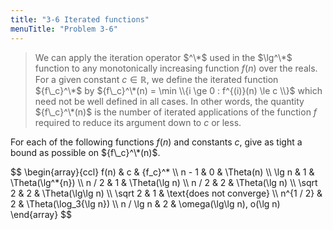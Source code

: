 ```yaml
---
title: "3-6 Iterated functions"
menuTitle: "Problem 3-6"
---
```


> We can apply the iteration operator $^\*$ used in the $\lg^\*$ function to any monotonically increasing function $f(n)$ over the reals. For a given constant $c \in \mathbb R$, we define the iterated function ${f\_c}^\*$ by ${f\_c}^\*(n) = \min \\{i \ge 0 : f^{(i)}(n) \le c \\}$ which need not be well defined in all cases. In other words, the quantity ${f\_c}^\*(n)$ is the number of iterated applications of the function $f$ required to reduce its argument down to $c$ or less.

For each of the following functions $f(n)$ and constants $c$, give as tight a bound as possible on ${f\_c}^\*(n)$.

<div>
$$
\begin{array}{ccl}
f(n)      & c & {f_c}^*                     \\
n - 1     & 0 &  \Theta(n)                  \\
\lg n     & 1 &  \Theta(\lg^*{n})           \\
n / 2     & 1 &  \Theta(\lg n)              \\
n / 2     & 2 &  \Theta(\lg n)              \\
\sqrt 2   & 2 &  \Theta(\lg\lg n)           \\
\sqrt 2   & 1 &  \text{does not converge}   \\
n^{1 / 2} & 2 &  \Theta(\log_3{\lg n})      \\
n / \lg n & 2 &  \omega(\lg\lg n), o(\lg n)
\end{array}
$$
</div>